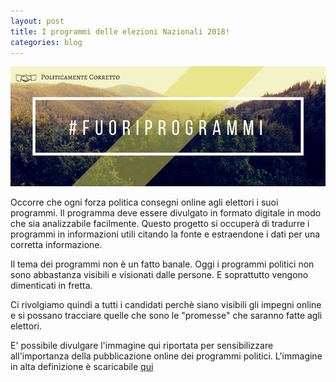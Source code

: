 ```yaml
---
layout: post
title: I programmi delle elezioni Nazionali 2018!
categories: blog
---
```


![](/images/fuoriprogrammi.png)

Occorre che ogni forza politica consegni online agli elettori i suoi programmi. Il programma deve essere divulgato in formato digitale in modo che sia analizzabile facilmente. Questo progetto si occuperà di tradurre i programmi in informazioni utili citando la fonte e estraendone i dati per una corretta informazione.

Il tema dei programmi non è un fatto banale. Oggi i programmi politici non sono abbastanza visibili e visionati dalle persone. E soprattutto vengono dimenticati in fretta.

Ci rivolgiamo quindi a tutti i candidati perchè siano visibili gli impegni online e si possano tracciare quelle che sono le "promesse" che saranno fatte agli elettori.

E' possibile divulgare l'immagine qui riportata per sensibilizzare all'importanza della pubblicazione online dei programmi politici. L'immagine in alta definizione è scaricabile [qui](https://raw.githubusercontent.com/HackForItaly/politicamentecorretto/master/images/fuoriprogrammi.png)
